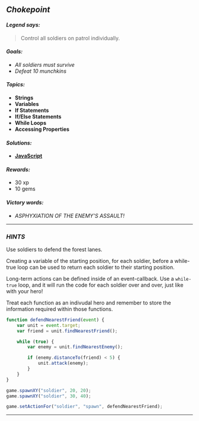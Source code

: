 ## _Chokepoint_

#### _Legend says:_
> Control all soldiers on patrol individually.

#### _Goals:_
+ _All soldiers must survive_
+ _Defeat 10 munchkins_

#### _Topics:_
+ **Strings**
+ **Variables**
+ **If Statements**
+ **If/Else Statements**
+ **While Loops**
+ **Accessing Properties**

#### _Solutions:_
+ **[JavaScript](Chokepoint.js)**

#### _Rewards:_
+ 30 xp
+ 10 gems

#### _Victory words:_
+ _ASPHYXIATION OF THE ENEMY'S ASSAULT!_

___

### _HINTS_

Use soldiers to defend the forest lanes.

Creating a variable of the starting position, for each soldier, before a while-true loop can be used to return each soldier to their starting position.

Long-term actions can be defined inside of an event-callback. Use a `while-true` loop, and it will run the code for each soldier over and over, just like with your hero!

Treat each function as an indivudal hero and remember to store the information required within those functions.

```javascript
function defendNearestFriend(event) {
    var unit = event.target;
    var friend = unit.findNearestFriend();

    while (true) {
        var enemy = unit.findNearestEnemy();

        if (enemy.distanceTo(friend) < 5) {
            unit.attack(enemy);
        }
    }
}

game.spawnXY("soldier", 20, 20);
game.spawnXY("soldier", 30, 40);

game.setActionFor("soldier", "spawn", defendNearestFriend);
```

___
